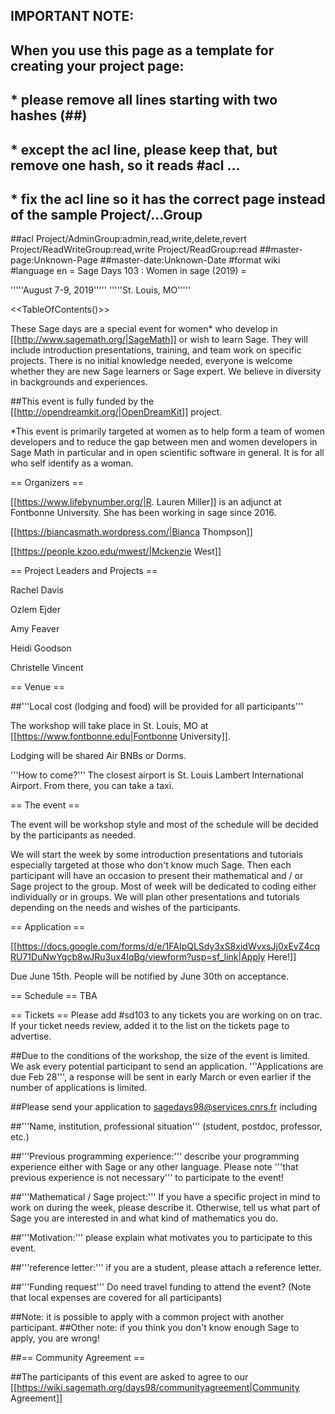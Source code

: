 ## IMPORTANT NOTE:
## When you use this page as a template for creating your project page:
##  * please remove all lines starting with two hashes (##)
##  * except the acl line, please keep that, but remove one hash, so it reads #acl ...
##  * fix the acl line so it has the correct page instead of the sample Project/...Group
##acl Project/AdminGroup:admin,read,write,delete,revert Project/ReadWriteGroup:read,write Project/ReadGroup:read
##master-page:Unknown-Page
##master-date:Unknown-Date
#format wiki
#language en
= Sage Days 103 : Women in sage (2019) =

'''''August 7-9, 2019'''''
'''''St. Louis, MO'''''

<<TableOfContents()>>

These Sage days are a special event for women* who develop in [[http://www.sagemath.org/|SageMath]] or wish to learn Sage. They will include introduction presentations, training,  and team work on
specific projects. There is no initial knowledge needed, everyone is welcome whether they are new Sage learners or Sage expert. We believe in diversity in backgrounds and experiences.

##This event is fully funded by the [[http://opendreamkit.org/|OpenDreamKit]] project.

*This event is primarily targeted at women as to help form a team of women developers and to reduce the gap between men and women developers in Sage Math in particular and in open scientific software in general. It is for all who self identify as a woman.

== Organizers ==

[[https://www.lifebynumber.org/|R. Lauren Miller]] is an adjunct at Fontbonne University. She has been working in sage since 2016.

[[https://biancasmath.wordpress.com/|Bianca Thompson]]

[[https://people.kzoo.edu/mwest/|Mckenzie West]]

== Project Leaders and Projects ==

Rachel Davis

Ozlem Ejder

Amy Feaver

Heidi Goodson

Christelle Vincent


== Venue ==

##'''Local cost (lodging and food) will be provided for all participants'''

The workshop will take place in St. Louis, MO at [[https://www.fontbonne.edu|Fontbonne University]]. 

Lodging will be shared Air BNBs or Dorms.

'''How to come?''' The closest airport is St. Louis Lambert International Airport. From there, you can take a taxi.

== The event ==

The event will be workshop style and most of the schedule will be decided by the participants as needed.

We will start the week by some introduction presentations and tutorials especially targeted at those who don't know much Sage. Then each participant will have an occasion to present their mathematical and / or Sage project to the group. Most of week will be dedicated to coding either individually or in groups. We will plan other presentations and tutorials depending on the needs and wishes of the participants.

== Application ==

[[https://docs.google.com/forms/d/e/1FAIpQLSdy3xS8xidWvxsJj0xEvZ4cqRU71DuNwYgcb8wJRu3ux4IqBg/viewform?usp=sf_link|Apply Here!]]

Due June 15th. People will be notified by June 30th on acceptance. 


== Schedule ==
TBA

== Tickets ==
Please add #sd103 to any tickets you are working on on trac.  If your ticket needs review, added it to the list on the tickets page to advertise.


##Due to the conditions of the workshop, the size of the event is limited. We ask every potential participant to send an application. '''Applications are due Feb 28''', a response will be sent in early March or even earlier if the number of applications is limited.

##Please send your application to sagedays98@services.cnrs.fr including

##'''Name, institution, professional situation''' (student, postdoc, professor, etc.)

##'''Previous programming experience:''' describe your programming experience either with Sage or any other language. Please note '''that previous
experience is not necessary''' to participate to the event!

##'''Mathematical / Sage project:''' If you have a specific project in mind to work on during the week, please describe it. Otherwise, tell us what part
of Sage you are interested in and what kind of mathematics you do.

##'''Motivation:''' please explain what motivates you to participate to this event.

##'''reference letter:''' if you are a student, please attach a reference letter.

##'''Funding request''' Do need travel funding to attend the event? (Note that local expenses are covered for all participants)

##Note: it is possible to apply with a common project with another participant.
##Other note: if you think you don't know enough Sage to apply, you are wrong!

##== Community Agreement ==

##The participants of this event are asked to agree to our [[https://wiki.sagemath.org/days98/communityagreement|Community Agreement]]
